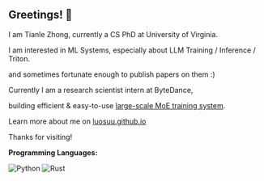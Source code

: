 ## Greetings! 👋

I am Tianle Zhong, currently a CS PhD at University of Virginia.

I am interested in ML Systems, especially about LLM Training / Inference / Triton. 

and sometimes fortunate enough to publish papers on them :)

Currently I am a research scientist intern at ByteDance, 

building efficient & easy-to-use [large-scale MoE training system](https://github.com/ByteDance-Seed/VeOmni/blob/main/docs/tutorials/ep_fsdp2.md).

Learn more about me on [luosuu.github.io](https://luosuu.github.io/)

Thanks for visiting!

**Programming Languages:**

![Python](https://img.shields.io/badge/Code-Python-informational?style=flat&logo=python&logoColor=white&color=6aa6f8)
![Rust](https://img.shields.io/badge/Code-Rust-informational?style=flat&logo=rust&logoColor=white&color=6aa6f8)

<!--
**Luosuu/Luosuu** is a ✨ _special_ ✨ repository because its `README.md` (this file) appears on your GitHub profile.

Here are some ideas to get you started:

- 🔭 I’m currently working on ...
- 🌱 I’m currently learning ...
- 👯 I’m looking to collaborate on ...
- 🤔 I’m looking for help with ...
- 💬 Ask me about ...
- 📫 How to reach me: ...
- 😄 Pronouns: ...
- ⚡ Fun fact: ...
-->
